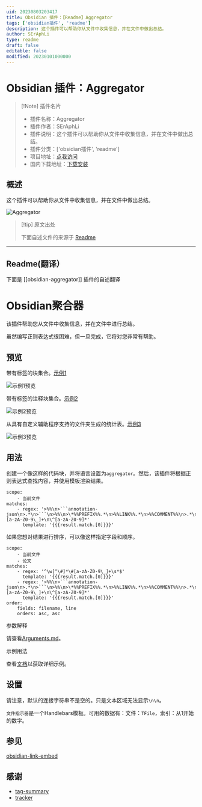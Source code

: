 ```yaml
---
uid: 20230803203417
title: Obsidian 插件：【Readme】Aggregator
tags: ['obsidian插件', 'readme']
description: 这个插件可以帮助你从文件中收集信息，并在文件中做出总结。
author: SErAphLi
type: readme
draft: false
editable: false
modified: 20230101000000
---
```


# Obsidian 插件：Aggregator

> [!Note] 插件名片
> - 插件名称：Aggregator
> - 插件作者：SErAphLi
> - 插件说明：这个插件可以帮助你从文件中收集信息，并在文件中做出总结。
> - 插件分类：['obsidian插件', 'readme']
> - 项目地址：[点我访问](https://github.com/Seraphli/obsidian-aggregator)
> - 国内下载地址：[下载安装](https://pkmer.cn/products/plugin/pluginMarket/?obsidian-aggregator)

## 概述

这个插件可以帮助你从文件中收集信息，并在文件中做出总结。

![Aggregator](https://cdn.pkmer.cn/covers/obsidian-aggregator.png!pkmer)

> [!tip] 原文出处
> 
>下面自述文件的来源于 [Readme](https://ghproxy.net/https://raw.githubusercontent.com/Seraphli/obsidian-aggregator/main/README.md)
> 

---

## Readme(翻译）

下面是 [[obsidian-aggregator]] 插件的自述翻译


# Obsidian聚合器

该插件帮助您从文件中收集信息，并在文件中进行总结。

虽然编写正则表达式很困难，但一旦完成，它将对您非常有帮助。

## 预览

带有标签的块集合。[示例1](docs/Example1.md)

![示例1预览](docs/example1-preview.png)

带有标签的注释块集合。[示例2](docs/Example2.md)

![示例2预览](docs/example2-preview.png)

从具有自定义辅助程序支持的文件夹生成的统计表。[示例3](docs/Example3.md)

![示例3预览](docs/example3-preview.png)

## 用法

创建一个像这样的代码块，并将语言设置为`aggregator`。然后，该插件将根据正则表达式查找内容，并使用模板渲染结果。

````aggregator
scope:
    - 当前文件
matches:
    - regex: '>%%\n>```annotation-json\n>.*\n>```\n>%%\n>\*%%PREFIX%%.*\n>%%LINK%%.*\n>%%COMMENT%%\n>.*\n>%%TAGS%%\n>\#[a-zA-Z0-9\_]+\n\^[a-zA-Z0-9]*'
      template: '{{{result.match.[0]}}}'
````

如果您想对结果进行排序，可以像这样指定字段和顺序。

````aggregator
scope:
    - 当前文件
    - 论文
matches:
    - regex: '^\w[^\#]*\#[a-zA-Z0-9\_]+\s*$'
      template: '{{{result.match.[0]}}}'
    - regex: '>%%\n>```annotation-json\n>.*\n>```\n>%%\n>\*%%PREFIX%%.*\n>%%LINK%%.*\n>%%COMMENT%%\n>.*\n>%%TAGS%%\n>\#[a-zA-Z0-9\_]+\n\^[a-zA-Z0-9]*'
      template: '{{{result.match.[0]}}}'
order:
    fields: filename, line
    orders: asc, asc
````

参数解释

请查看[Arguments.md](docs/Arguments.md)。

示例用法

查看[文档](docs/)以获取详细示例。

## 设置

请注意，默认的连接字符串不是空的。只是文本区域无法显示`\n\n`。

`文件指示器`是一个Handlebars模板。可用的数据有：文件：`TFile`，索引：从1开始的数字。

## 参见

[obsidian-link-embed](https://github.com/Seraphli/obsidian-link-embed)

## 感谢

-   [tag-summary](https://github.com/macrojd/tag-summary)
-   [tracker](https://github.com/pyrochlore/obsidian-tracker)



